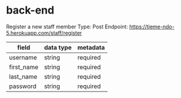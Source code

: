 # back-end


Register a new staff member
Type: Post
Endpoint: https://tieme-ndo-5.herokuapp.com/staff/register

field      | data type   | metadata
---------- | ------------| ---------
username   | string      | required
first_name | string      | required
last_name  | string      | required 
password   | string      | required